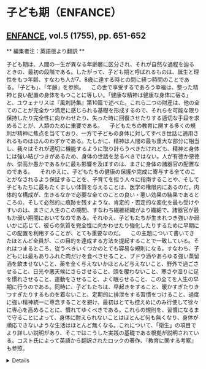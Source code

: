 # 子ども期（ENFANCE）
## [ENFANCE](https://enccre.academie-sciences.fr/encyclopedie/article/v5-1280-0/), vol.5 (1755), pp. 651-652
**
編集者注：英語版より翻訳
**

子ども期は、人間の一生が異なる年齢層に区分され、それが自然な過程を辿るときの、最初の段階である。したがって、子ども期と呼ばれるものは、誕生と理性をもつ年齢、すなわち人が7、8歳に達する時との間に経つ時間のことである。「子ども」、「年齢」を参照。
　この世で享受するであろう幸福は、整った精神と良い配置の身体をもつことに等しい。「健康な精神は健康な身体に宿る」と、ユウェナリスは『風刺詩集』第10篇で述べた。これら二つの財産は、他の全てのことが完全かつ満足に感じられる基礎を形成するので、それらを可能な限り保持したり完全性に向かわせたり、失った時に回復させたりする適切な手段を求めることが、人類のために重要である。
　子どもたちの教育に関する多くの規則が精神に焦点を当てており、一方で子どもの身体に対してすべき世話に適用されるものはほんのわずかである。たしかに、精神は人間の最も重大な部分に相当し、我々はそれが適切に機能するように取り計らうべきだけれども、精神と身体には強い結びつきがあるため、身体の世話を怠るべきではない。人が有徳か悪徳か、崇高か愚かであるかに最も影響を及ぼすのは、まさに身体の諸器官の配置なのである。
　それゆえに、子どもたちの健康の保護や完成に寄与する全てのことがなされるよう保証することを、子育てを担う人々に指南することや、そして子どもたちに最もたくましい体質を与えることは、医学の権限内にあるのだ。肉体的な構成が、生きるなかで必要な全てのことの良い・悪い効果の結果であるところの、そして必然的に痕跡を残すような、肯定的・否定的な変化を最も受けやすいのは、まさに人生のこの期間、すなわち繊維組織がより繊細で、諸器官が最もか弱い期間においてなのである。それゆえ、子どもたちが生まれつき強いか弱いかに応じて、彼らの気質を完全性に向かわせたり強化したりするために早期にこの配置を利用することが、とても重要なのだ。
　この主題について書いてきたほとんど全員が、この目的を達成する方法を提起することで一致している。それはつまるところ、従うべきいくつかのとても容易な規則になる。すなわち、子どもには最もありふれた肉だけを食べさせること、ブドウ酒やあらゆる強い蒸留酒を飲ませないこと、薬を全く与えないかほとんど与えないこと、野外で過ごさせること、日光や悪天候にさらさせること、頭を覆わないこと、寒さや湿りに足を慣れさせること、運動をさせること、よく眠らせること、この全てを人生の早期に行うのである。同時に、子どもたちは、早起きをすること、暖かすぎたりきつすぎたりするものを着ないこと、定期的に排泄をする習慣をつけること、過度に強い精神統一に専念することを避け、最初はとても控えめにのみ行使して徐々に専心を高めることに、慣れてゆくべきである。これらの規則を、習慣になるまで守ることによって、身体に耐えられないことはほとんど何も無くなり、身体が順応できないような生活はほとんど無くなる。これについて、「衛生」の項目でより詳しい説明があり、そこではこうした実践の基礎である根拠が説明されている。コスト氏によって英語から翻訳されたロックの著作、『教育に関する考察』も参照。

<details>
翻訳：山本　佳明
</details>
